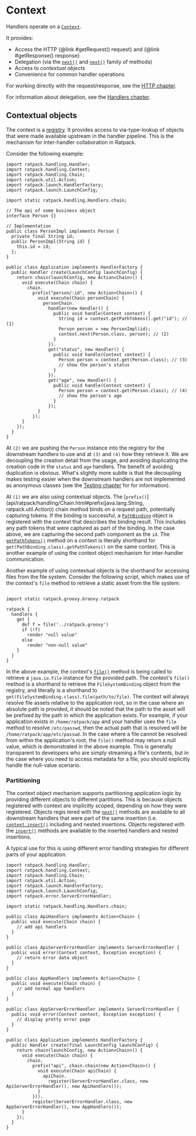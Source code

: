 # Context

Handlers operate on a [`Context`](api/ratpack/handling/Context.html).

It provides:

* Access the HTTP {@link #getRequest() request} and {@link #getResponse() response}
* Delegation (via the [`next()`](api/ratpack/handling/Context.html#next\(\)) and [`next()`](api/ratpack/handling/Context.html#insert\(ratpack.handling.Handler...\)) family of methods)
* Access to _contextual objects_
* Convenience for common handler operations

For working directly with the request/response, see the [HTTP chapter](http.html).

For information about delegation, see the [Handlers chapter](handlers.html).

## Contextual objects

The context is a [registry](api/ratpack/registry/Registry.html).
It provides access to via-type-lookup of objects that were made available upstream in the handler pipeline.
This is the mechanism for inter-handler collaboration in Ratpack.

Consider the following example:

```language-groovy tested
import ratpack.handling.Handler;
import ratpack.handling.Context;
import ratpack.handling.Chain;
import ratpack.util.Action;
import ratpack.launch.HandlerFactory;
import ratpack.launch.LaunchConfig;

import static ratpack.handling.Handlers.chain;

// The api of some business object
interface Person {}

// Implementation
public class PersonImpl implements Person {
  private final String id;
  public PersonImpl(String id) {
    this.id = id;
  };
}

public class Application implements HandlerFactory {
  public Handler create(LaunchConfig launchConfig) {
    return chain(launchConfig, new Action<Chain>() {
      void execute(Chain chain) {
        chain.
          prefix("person/:id", new Action<Chain>() {
            void execute(Chain personChain) {
              personChain.
                handler(new Handler() {
                  public void handle(Context context) {
                    String id = context.getPathTokens().get("id"); // (1)
                    Person person = new PersonImpl(id);
                    context.next(Person.class, person); // (2)
                  }
                }).
                get("status", new Handler() {
                  public void handle(Context context) {
                    Person person = context.get(Person.class); // (3)
                    // show the person's status
                  }
                }).
                get("age", new Handler() {
                  public void handle(Context context) {
                    Person person = context.get(Person.class); // (4)
                    // show the person's age
                  }
                });
            }
          });
      }
    });
  }
}
```

At `(2)` we are pushing the `Person` instance into the registry for the downstream handlers to use and at `(3)` and `(4)` how they retrieve it.
We are decoupling the creation detail from the usage, and avoiding duplicating the creation code in the `status` and `age` handlers.
The benefit of avoiding duplication is obvious.
What's slightly more subtle is that the decoupling makes testing easier when the downstream handlers are not implemented as anonymous classes (see the [Testing chapter](testing.html) for for information).

At `(1)` we are also using contextual objects.
The [`prefix()`](api/ratpack/handling/Chain.html#prefix\(java.lang.String, ratpack.util.Action\)) chain method binds on a request path, potentially capturing tokens.
If the binding is successful, a [`PathBinding`](api/ratpack/path/PathBinding.html) object is registered with the context that describes the binding result.
This includes any path tokens that were captured as part of the binding.
In the case above, we are capturing the second path component as the `id`.
The [`getPathTokens()`](api/ratpack/handling/Context.html#getPathTokens\(\)) method on a context is literally shorthand for `get(PathBinding.class).getPathTokens()` on the same context.
This is another example of using the context object mechanism for inter-handler communication.

Another example of using contextual objects is the shorthand for accessing files from the file system. Consider the following script, which makes use of the context's `file` method to retrieve a static asset from the file system:

```language-groovy tested

import static ratpack.groovy.Groovy.ratpack

ratpack {
  handlers {
    get {
      def f = file('../ratpack.groovy')
      if (!f)
        render "null value"
      else
        render "non-null value"
    }
  }
}
```

In the above example, the context's [`file()`](api/ratpack/handling/Context.html#file\(\)) method is being called to retrieve a `java.io.File` instance for the provided path.
The context's `file()` method is a shorthand to retrieve the `FileSystemBinding` object from the registry, and literally is a shorthand to `get(FileSystemBinding.class).file(path/to/file)`.
The context will always resolve file assets relative to the application root, so in the case where an absolute path is provided, it should be noted that the path to the asset will be prefixed by the path in which the application exists. For example, if your application exists in `/home/ratpack/app` and your handler uses the `file` method to resolve `/etc/passwd`, then the actual path that is resolved will be `/home/ratpack/app/etc/passwd`.
In the case where a file cannot be resolved from within the application's root, the `file()` method may return a null value, which is demonstrated in the above example. This is generally transparent to developers who are simply streaming a file's contents, but in the case where you need to access metadata for a file, you should explicitly handle the null-value scenario.

### Partitioning

The context object mechanism supports partitioning application logic by providing different objects to different partitions.
This is because objects registered with context are implicitly scoped, depending on how they were registered.
Objects regis tered with the [`next()`](api/ratpack/handling/Context.html#next(java.lang.Class,%20T)) methods are available to all downstream handlers that
were part of the same insertion (i.e. [`context.insert()`](api/ratpack/handling/Context.html#insert\(ratpack.handling.Handler...\)) including and nested insertions.
Objects registered with the [`insert()`](api/ratpack/handling/Context.html#insert\(java.lang.Class,%20T,%20ratpack.handling.Handler...\)) methods are available to the inserted handlers and
nested insertions.

A typical use for this is using different error handling strategies for different parts of your application.

```language-groovy tested
import ratpack.handling.Handler;
import ratpack.handling.Context;
import ratpack.handling.Chain;
import ratpack.util.Action;
import ratpack.launch.HandlerFactory;
import ratpack.launch.LaunchConfig;
import ratpack.error.ServerErrorHandler;

import static ratpack.handling.Handlers.chain;

public class ApiHandlers implements Action<Chain> {
  public void execute(Chain chain) {
    // add api handlers
  }
}

public class ApiServerErrorHandler implements ServerErrorHandler {
  public void error(Context context, Exception exception) {
    // return error data object
  }
}

public class AppHandlers implements Action<Chain> {
  public void execute(Chain chain) {
    // add normal app handlers
  }
}

public class AppServerErrorHandler implements ServerErrorHandler {
  public void error(Context context, Exception exception) {
    // display pretty error page
  }
}

public class Application implements HandlerFactory {
  public Handler create(final LaunchConfig launchConfig) {
    return chain(launchConfig, new Action<Chain>() {
      void execute(Chain chain) {
        chain.
          prefix("api", chain.chain(new Action<Chain>() {
            void execute(Chain apiChain) {
              apiChain.
                register(ServerErrorHandler.class, new ApiServerErrorHandler(), new ApiHandlers());
            }
          })).
          register(ServerErrorHandler.class, new AppServerErrorHandler(), new AppHandlers());
      }
    });
  }
}
```
